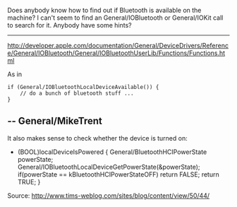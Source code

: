 Does anybody know how to find out if Bluetooth is available on the machine? I can't seem to find an General/IOBluetooth or General/IOKit call to search for it. Anybody have some hints?

----

http://developer.apple.com/documentation/General/DeviceDrivers/Reference/General/IOBluetooth/General/IOBluetoothUserLib/Functions/Functions.html

As in

    
    if (General/IOBluetoothLocalDeviceAvailable()) {
        // do a bunch of bluetooth stuff ...
    }


-- General/MikeTrent
----
It also makes sense to check whether the device is turned on:

    
- (BOOL)localDeviceIsPowered {
    General/BluetoothHCIPowerState powerState;
    General/IOBluetoothLocalDeviceGetPowerState(&powerState);
    if(powerState == kBluetoothHCIPowerStateOFF) return FALSE;
    return TRUE;
}

Source: http://www.tims-weblog.com/sites/blog/content/view/50/44/